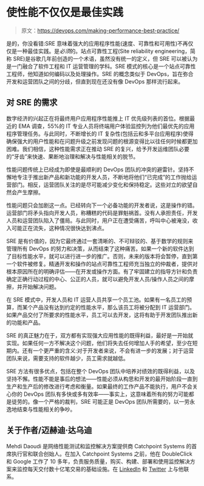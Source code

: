 # 使性能不仅仅是最佳实践

> 原文：<https://devops.com/making-performance-best-practice/>

是的，你没看错:SRE 意味着强大的应用程序性能(速度、可靠性和可用性)不再仅仅是一种最佳实践。是*必须*的。站点可靠性工程(Site reliability engineering，简称 SRE)是谷歌几年前创造的一个术语，虽然没有统一的定义，但 SRE 可以被认为是一门融合了软件工程和 IT 运营管理的学科。SRE 模式的核心是一个站点可靠性工程师，他知道如何编码以及处理操作。SRE 的概念类似于 DevOps，旨在弥合开发和运营团队之间的分歧，但直到现在还没有像 DevOps 那样流行起来。

## 对 SRE 的需求

数字经济的兴起正在将最终用户应用程序性能推上 IT 优先级列表的首位。根据最近的 EMA 调查，55%的 IT 专业人员将终端用户体验监控列为他们最优先的应用程序管理任务。与此同时，不断增长的 IT 复杂性(包括云和多平台应用程序)使得确保强大的用户性能和在问题升级之前发现问题的根源变得比以往任何时候都更加困难。我们相信，这种性能需求正在推动 SRE 的复兴，给予开发运维团队必要的“牙齿”来快速、果断地治理和解决与性能相关的脱节。

性能问题传统上已经成为即使是最顺利的 DevOps 团队的冲突的避雷针。坚持不懈地专注于推出新产品和新功能的开发人员，不断地将他们“已完成”的工作抛给运营部门。相反，运营团队关注的是尽可能减少变化和保持稳定。这些对立的欲望自然会产生摩擦。

性能问题只会加剧这一点。已经转向下一个必备功能的开发者说，这是操作的错。运营部门将矛头指向开发人员，称糟糕的代码是罪魁祸首。没有人承担责任，开发人员和运营团队陷入了僵局。与此同时，用户正在遭受痛苦，呼叫中心被淹没，收入可能正在流失，这种情况很快达到沸点。

SRE 是有价值的，因为它最终通过一套清晰的、不可辩驳的、基于数学的规则来管理所有 DevOps 的努力和决策，从而结束了这种痛苦。如果一个新的软件达到了目标性能水平，就可以进行进一步的推广。否则，未来的版本将会暂停，直到第一个软件被修复。精通开发和操作的站点可靠性工程师充当独立的仲裁者，提供对根本原因所在的明确评估——在开发或操作方面。有了牢固建立的指导方针和负责确定正确行动过程的中心、公正的人员，就可以避免开发人员/操作人员之间的摩擦，并开始解决问题。

在 SRE 模式中，开发人员和 IT 运营人员共享一个员工池。如果有一名员工的预算，而某个产品没有达到约定的性能水平，那么该员工将被分配到 IT 运营部门。如果产品交付了所要求的性能水平，员工可以去开发，这将有助于开发团队推出新的功能和产品。

SRE 的真正魅力在于，双方都有实现强大应用性能的既得利益，最好是一开始就实现。如果任何一方不解决这个问题，他们将失去任何增加人手的希望，至少在短期内。还有一个更严重的含义:对于开发者来说，不会有进一步的发展；对于运营团队来说，需要支持的软件越少，员工需求就越低。

SRE 方法有很多优点，包括在整个 DevOps 团队中培养对绩效的既得利益，以及坚持不懈。性能不能是事后的想法——性能必须从构思和开发的最开始阶段一直到生产和生产后的修改进行考虑和衡量。如果最终的工作产品不能执行，用户不会关心你的 DevOps 团队有多快或多有效率——事实上，这意味着所有的努力可能都是徒劳的。像一个严格的裁判，SRE 可能正是 DevOps 团队所需要的，以一劳永逸地结束与性能相关的争吵。

## 关于作者/迈赫迪·达乌迪

Mehdi Daoudi 是网络性能测试和监控解决方案提供商 Catchpoint Systems 的首席执行官和联合创始人。在加入 Catchpoint Systems 之前，他在 DoubleClick 和 Google 工作了 10 多年，负责服务质量，购买、构建、部署和使用监控解决方案来监控每天交付数十亿笔交易的基础设施。在 [LinkedIn](https://www.linkedin.com/in/mdaoudi) 和 [Twitter](https://twitter.com/mdaoudi) 上与他联系。